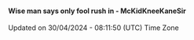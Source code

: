 #### Wise man says only fool rush in - McKidKneeKaneSir
Updated on 30/04/2024 - 08:11:50 (UTC) Time Zone
